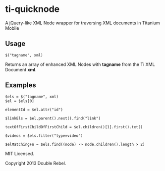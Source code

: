 # ti-quicknode

A jQuery-like XML Node wrapper for traversing XML documents in Titanium Mobile

## Usage

    $("tagname", xml)

Returns an array of enhanced XML Nodes with **tagname** from the Ti XML Document **xml**.

## Examples

    $els = $("tagname", xml)
    $el = $els[0]
    
    elementId = $el.attr("id")
    
    $linkEls = $el.parent().next().find("link")
    
    textOfFirstChildOfFirstChild = $el.children()[1].first().txt()
    
    $videos = $els.filter("type=video")
    
    $elMatchingFn = $els.find((node) -> node.children().length > 2) 


MIT Licensed.

Copyright 2013 Double Rebel.